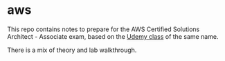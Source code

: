 # aws

This repo contains notes to prepare for the AWS Certified Solutions Architect - Associate exam, based on the [Udemy class](https://www.udemy.com/aws-certified-solutions-architect-associate) of the same name. 

There is a mix of theory and lab walkthrough. 
